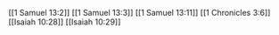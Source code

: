 [[1 Samuel 13:2]]
[[1 Samuel 13:3]]
[[1 Samuel 13:11]]
[[1 Chronicles 3:6]]
[[Isaiah 10:28]]
[[Isaiah 10:29]]
